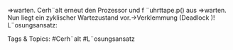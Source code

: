 ⇒warten.
Cerh¨alt erneut den Prozessor und f ¨uhrttape.p() aus
⇒warten.
Nun liegt ein zyklischer Wartezustand vor.→Verklemmung (Deadlock )!
L¨osungsansatz:

   Tags & Topics:
   #Cerh¨alt
   #L¨osungsansatz